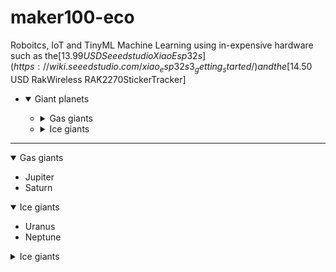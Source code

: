 # maker100-eco
Roboitcs, IoT and TinyML Machine Learning using in-expensive hardware such as the[$13.99 USD Seeedstudio XiaoEsp32s](https://wiki.seeedstudio.com/xiao_esp32s3_getting_started/) and the [$14.50 USD RakWireless RAK2270StickerTracker]








<ul class="tree">
  <li>
    <details open>
      <summary>Giant planets</summary>
      <ul>
        <li>
          <details>
            <summary>Gas giants</summary>
            <ul>
              <li>Jupiter</li>
              <li>Saturn</li>
            </ul>
          </details>
        </li>
        <li>
          <details>
            <summary>Ice giants</summary>
            <ul>
              <li>Uranus</li>
              <li>Neptune</li>
            </ul>
          </details>
        </li>
      </ul>
    </details>
  </li>
</ul>







-----






<span class="tree"> 
  <details open><summary>Gas giants</summary>
    <ul>
        <li>Jupiter</li>
        <li>Saturn</li>
    </ul>
    </details>

  <details open> <summary>Ice giants</summary>
            <ul>
              <li>Uranus</li>
              <li>Neptune</li>
            </ul>
  </details>
  
  <details closed> <summary>Ice giants</summary>
            <ul>
              <li>Uranus</li>
              <li>Neptune</li>
            </ul>
  </details>
</span>


